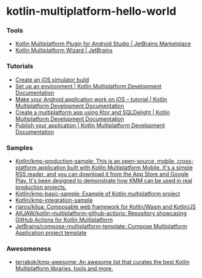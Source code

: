 kotlin-multiplatform-hello-world
================================
### Tools
- [Kotlin Multiplatform Plugin for Android Studio | JetBrains Marketplace](https://plugins.jetbrains.com/plugin/14936-kotlin-multiplatform)
- [Kotlin Multiplatform Wizard | JetBrains](https://kmp.jetbrains.com/)

### Tutorials
- [Create an iOS simulator build](https://help.perfecto.io/perfecto-help/content/perfecto/automation-testing/create_an_ios_simulator_build.htm)
- [Set up an environment | Kotlin Multiplatform Development Documentation](https://www.jetbrains.com/help/kotlin-multiplatform-dev/multiplatform-setup.html)
- [Make your Android application work on iOS – tutorial | Kotlin Multiplatform Development Documentation](https://www.jetbrains.com/help/kotlin-multiplatform-dev/multiplatform-integrate-in-existing-app.html#what-s-next)
- [Create a multiplatform app using Ktor and SQLDelight | Kotlin Multiplatform Development Documentation](https://www.jetbrains.com/help/kotlin-multiplatform-dev/multiplatform-ktor-sqldelight.html#create-the-ios-application)
- [Publish your application | Kotlin Multiplatform Development Documentation](https://www.jetbrains.com/help/kotlin-multiplatform-dev/multiplatform-publish-apps.html#ios-app)

### Samples
- [Kotlin/kmp-production-sample: This is an open-source, mobile, cross-platform application built with Kotlin Multiplatform Mobile. It's a simple RSS reader, and you can download it from the App Store and Google Play. It's been designed to demonstrate how KMM can be used in real production projects.](https://github.com/Kotlin/kmp-production-sample)
- [Kotlin/kmp-basic-sample: Example of Kotlin multiplatform project](https://github.com/Kotlin/kmp-basic-sample)
- [Kotlin/kmp-integration-sample](https://github.com/Kotlin/kmp-integration-sample)
- [rjaros/kilua: Composable web framework for Kotlin/Wasm and Kotlin/JS](https://github.com/rjaros/kilua)
- [AKJAW/kotlin-multiplatform-github-actions: Repository showcasing GitHub Actions for Kotlin Multiplatform](https://github.com/AKJAW/kotlin-multiplatform-github-actions)
- [JetBrains/compose-multiplatform-template: Compose Multiplatform Application project template](https://github.com/JetBrains/compose-multiplatform-template)

### Awesomeness
- [terrakok/kmp-awesome: An awesome list that curates the best Kotlin Multiplatform libraries, tools and more.](https://github.com/terrakok/kmp-awesome)
